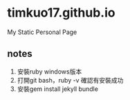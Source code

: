 # timkuo17.github.io
My Static Personal Page

## notes
1. 安裝ruby windows版本
2. 打開git bash，ruby -v 確認有安裝成功
3. 安裝gem install jekyll bundle

